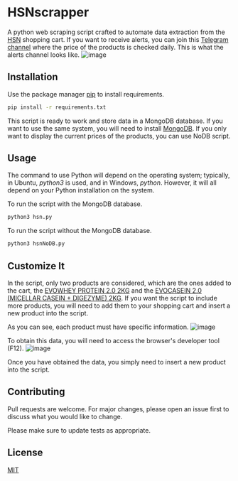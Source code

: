 # HSNscrapper

A python web scraping script crafted to automate data extraction from the [HSN](https://www.hsnstore.com/) shopping cart. If you want to receive alerts, you can join this [Telegram channel](https://t.me/hsnscrapper) where the price of the products is checked daily. This is what the alerts channel looks like.
![image](https://github.com/addreeh/HSNscrapper/assets/74270582/7362f1a3-a145-4da6-aa5e-ae86bd261613)


## Installation

Use the package manager [pip](https://pip.pypa.io/en/stable/) to install requirements.

```bash
pip install -r requirements.txt
```

This script is ready to work and store data in a MongoDB database. If you want to use the same system, you will need to install [MongoDB](https://www.mongodb.com/docs/manual/installation/). If you only want to display the current prices of the products, you can use NoDB script.

## Usage
The command to use Python will depend on the operating system; typically, in Ubuntu, *python3* is used, and in Windows, *python*. However, it will all depend on your Python installation on the system.

To run the script with the MongoDB database.
```bash
python3 hsn.py
```

To run the script without the MongoDB database.
```bash
python3 hsnNoDB.py
```

## Customize It
In the script, only two products are considered, which are the ones added to the cart, the [EVOWHEY PROTEIN 2.0 2KG](https://www.hsnstore.com/marcas/sport-series/evowhey-protein-2-0) and the [EVOCASEIN 2.0 (MICELLAR CASEIN + DIGEZYME) 2KG](https://www.hsnstore.com/marcas/sport-series/evocasein-2-0-caseina-micelar-digezyme). If you want the script to include more products, you will need to add them to your shopping cart and insert a new product into the script.

As you can see, each product must have specific information.
![image](https://github.com/addreeh/HSNscrapper/assets/74270582/a29e9c35-7ab9-45d4-8dd3-8d2b85139c90)

To obtain this data, you will need to access the browser's developer tool (F12).
![image](https://github.com/addreeh/HSNscrapper/assets/74270582/e6bb66ce-49e6-48c6-acb1-3d293780eead)

Once you have obtained the data, you simply need to insert a new product into the script.

## Contributing

Pull requests are welcome. For major changes, please open an issue first
to discuss what you would like to change.

Please make sure to update tests as appropriate.

## License

[MIT](https://choosealicense.com/licenses/mit/)
